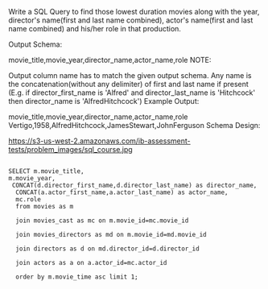 Write a SQL Query to find those lowest duration movies along with the year, director's name(first and last name combined), actor's name(first and last name combined) and his/her role in that production.

Output Schema:

movie_title,movie_year,director_name,actor_name,role
NOTE:

Output column name has to match the given output schema.
Any name is the concatenation(without any delimiter) of first and last name if present
(E.g. if director_first_name is 'Alfred' and director_last_name is 'Hitchcock' then director_name is 'AlfredHitchcock')
Example Output:

movie_title,movie_year,director_name,actor_name,role
Vertigo,1958,AlfredHitchcock,JamesStewart,JohnFerguson
Schema Design:










https://s3-us-west-2.amazonaws.com/ib-assessment-tests/problem_images/sql_course.jpg



```

SELECT m.movie_title, 
m.movie_year,
 CONCAT(d.director_first_name,d.director_last_name) as director_name,
  CONCAT(a.actor_first_name,a.actor_last_name) as actor_name,
  mc.role
  from movies as m

  join movies_cast as mc on m.movie_id=mc.movie_id

  join movies_directors as md on m.movie_id=md.movie_id

  join directors as d on md.director_id=d.director_id

  join actors as a on a.actor_id=mc.actor_id

  order by m.movie_time asc limit 1;
  
  ```

